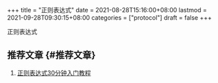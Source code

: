 +++
title = "正则表达式"
date = 2021-08-28T15:16:00+08:00
lastmod = 2021-09-28T09:30:15+08:00
categories = ["protocol"]
draft = false
+++

正则表达式

<!--more-->


## 推荐文章 {#推荐文章}

1.  [正则表达式30分钟入门教程](http://help.locoy.com/Document/Learn%5FRegex%5FFor%5F30%5FMinutes.htm)